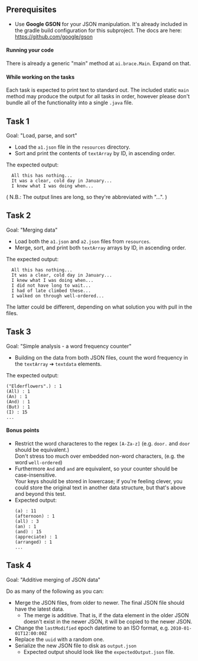 ## Prerequisites
- Use **Google GSON** for your JSON manipulation. It's already included in the
gradle build configuration for this subproject. The docs are here:
https://github.com/google/gson

#### Running your code
There is already a generic "main" method at `ai.brace.Main`. Expand on that.

#### While working on the tasks
Each task is expected to print text to standard out. The included static `main`
method may produce the output for all tasks in order, however please don't
bundle all of the functionality into a single `.java` file.

## Task 1
Goal: "Load, parse, and sort"
- Load the `a1.json` file in the `resources` directory.
- Sort and print the contents of `textArray` by ID, in ascending order.

The expected output:
```
  All this has nothing...
  It was a clear, cold day in January...
  I knew what I was doing when...
```

( N.B.: The output lines are long, so they're abbreviated with "...". )

## Task 2
Goal: "Merging data"
- Load both the `a1.json` and `a2.json` files from `resources`.
- Merge, sort, and print both `textArray` arrays by ID, in ascending order.

The expected output:
```
  All this has nothing...
  It was a clear, cold day in January...
  I knew what I was doing when...
  I did not have long to wait...
  I had of late climbed these...
  I walked on through well-ordered...
```
 
The latter could be different, depending on what solution you with pull in the
files.

## Task 3
Goal: "Simple analysis - a word frequency counter"
- Building on the data from both JSON files, count the word frequency
in the  `textArray` &#10132; `textdata` elements.

The expected output:
```
("Elderflowers".) : 1
(All) : 1
(An) : 1
(And) : 1
(But) : 1
(I) : 15
...
```

#### Bonus points
- Restrict the word characteres to the regex `[A-Za-z]` (e.g. `door.` and `door` should be equivalent.)<br>
  Don't stress too much over embedded non-word characters, (e.g. the word `well-ordered`)
- Furthermore `And` and `and` are equivalent, so your counter should be case-insensitive.<br>
  Your keys should be stored in lowercase; if you're feeling clever, you could store the original text in another data structure, but that's above and beyond this test.
- Expected output:
    ```
    (a) : 11
    (afternoon) : 1
    (all) : 3
    (an) : 1
    (and) : 15
    (appreciate) : 1
    (arranged) : 1
    ...
    ```    

## Task 4
Goal: "Additive merging of JSON data"

Do as many of the following as you can:
- Merge the JSON files, from older to newer. The final JSON file should have the latest data. 
  - The merge is additive. That is, if the data element in the older JSON doesn't exist in the newer JSON, it will be copied to the newer JSON.
- Change the `lastModified` epoch datetime to an ISO format, e.g. `2010-01-01T12:00:00Z`
- Replace the `uuid` with a random one.
- Serialize the new JSON file to disk as `output.json`
    - Expected output should look like the `expectedOutput.json` file.
